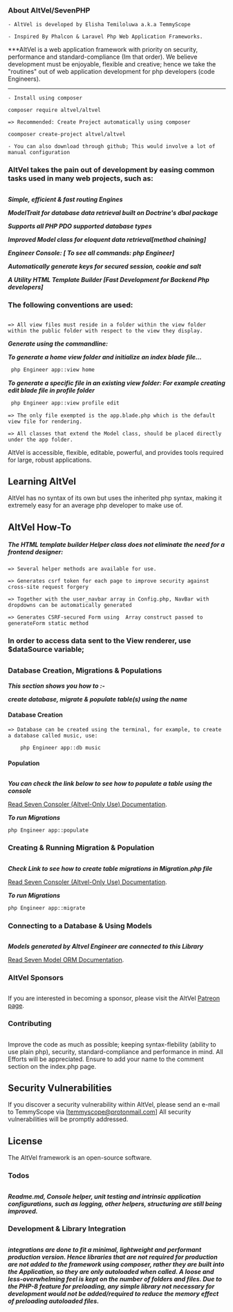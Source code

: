 ### About AltVel/SevenPHP

	- AltVel is developed by Elisha Temiloluwa a.k.a TemmyScope	

	- Inspired By Phalcon & Laravel Php Web Application Frameworks.

***AltVel is a web application framework with priority on security, performance and standard-compliance (Im that order). 
We believe development must be enjoyable, flexible and creative; hence we take the "routines" out of web application development for php developers (code Engineers). 
***

	- Install using composer
```
composer require altvel/altvel
```

	=> Recommended: Create Project automatically using composer
```
coomposer create-project altvel/altvel
```

	- You can also download through github; This would involve a lot of manual configuration  


### AltVel takes the pain out of development by easing common tasks used in many web projects, such as:
##

***Simple, efficient & fast routing Engines***

***ModelTrait for database data retrieval built on Doctrine's dbal package***

***Supports all PHP PDO supported database types***

***Improved Model class for eloquent data retrieval[method chaining]***

***Engineer Console: [ To see all commands: php Engineer]***
	
***Automatically generate keys for secured session, cookie and salt***

***A Utility HTML Template Builder [Fast Development for Backend Php developers]***


### The following conventions are used:
##

	=> All view files must reside in a folder within the view folder within the public folder with respect to the view they display.
	
***Generate using the commandline:***

***To generate a home view folder and initialize an index blade file...***
```bash
 php Engineer app::view home
```
***To generate a specific file in an existing view folder: 
	For example creating edit blade file in profile folder***

```bash
 php Engineer app::view profile edit
```

	=> The only file exempted is the app.blade.php which is the default view file for rendering.

	=> All classes that extend the Model class, should be placed directly under the app folder.


AltVel is accessible, flexible, editable, powerful, and provides tools required for large, robust applications.

## Learning AltVel

AltVel has no syntax of its own but uses the inherited php syntax, making it extremely easy for an average php developer to make use of.

## AltVel How-To

##### The HTML template builder Helper class does not eliminate the need for a frontend designer:
####

	=> Several helper methods are available for use.
	
	=> Generates csrf token for each page to improve security against cross-site request forgery
	
	=> Together with the user_navbar array in Config.php, NavBar with dropdowns can be automatically generated
	
	=> Generates CSRF-secured Form using  Array construct passed to generateForm static method

### In order to access data sent to the View renderer, use $dataSource variable; 
##

### Database Creation, Migrations & Populations

***This section shows you how to :-*** 

***create database, migrate & populate table(s) using the name***

#### Database Creation
	=> Database can be created using the terminal, for example, to create a database called music, use:

```bash
	php Engineer app::db music
```

#### Population
##

***You can check the link below to see how to populate a table using the console***

[Read Seven Consoler (Altvel-Only Use) Documentation](https://github.com/temmyscope/consoler.git#Populator).

***To run Migrations***
```bash
php Engineer app::populate
```

### Creating & Running Migration & Population
##

***Check Link to see how to create table migrations in Migration.php file***

[Read Seven Consoler (Altvel-Only Use) Documentation](https://github.com/temmyscope/consoler.git).

***To run Migrations***
```bash
php Engineer app::migrate
```

### Connecting to a Database & Using Models
##
***Models generated by Altvel Engineer are connected to this Library***

[Read Seven Model ORM Documentation](https://github.com/temmyscope/model-trait.git).



### AltVel Sponsors
##
If you are interested in becoming a sponsor, please visit the AltVel [Patreon page](https://patreon.com/temmyscope).

### Contributing
##
Improve the code as much as possible; keeping syntax-flebility (ability to use plain php),
security, standard-compliance and performance in mind. All Efforts will be appreciated. 
Ensure to add your name to the comment section on the index.php page. 

## Security Vulnerabilities

If you discover a security vulnerability within AltVel, please send an e-mail to TemmyScope via [temmyscope@protonmail.com] 
All security vulnerabilities will be promptly addressed.

## License
The AltVel framework is an open-source software.


### Todos
##
***Readme.md, Console helper, unit testing and intrinsic application configurations,
such as logging, other helpers, structuring  are still being improved.***


### Development & Library Integration
##
***integrations are done to fit a minimal, lightweight and performant production version.
Hence libraries that are not required for production are not added to the framework using composer,
rather they are built into the Application, so they are only autoloaded when called.
A loose and less-overwhelming feel is kept on the number of folders and files.
Due  to the PHP-8 feature for preloading, any simple library not necessary for development
would not be added/required to reduce the memory effect of preloading autoloaded files.*** 